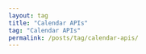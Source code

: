 ```yaml
---
layout: tag
title: "Calendar APIs"
tag: "Calendar APIs"
permalink: /posts/tag/calendar-apis/
---
```

